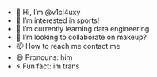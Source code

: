 - 👋 Hi, I’m @v1cl4uxy
- 👀 I’m interested in sports!
- 🌱 I’m currently learning data engineering
- 💞️ I’m looking to collaborate on makeup?
- 📫 How to reach me contact me 
- 😄 Pronouns: him
- ⚡ Fun fact: im trans

<!---
v1cl4uxy/v1cl4uxy is a ✨ special ✨ repository because its `README.md` (this file) appears on your GitHub profile.
You can click the Preview link to take a look at your changes.
--->
